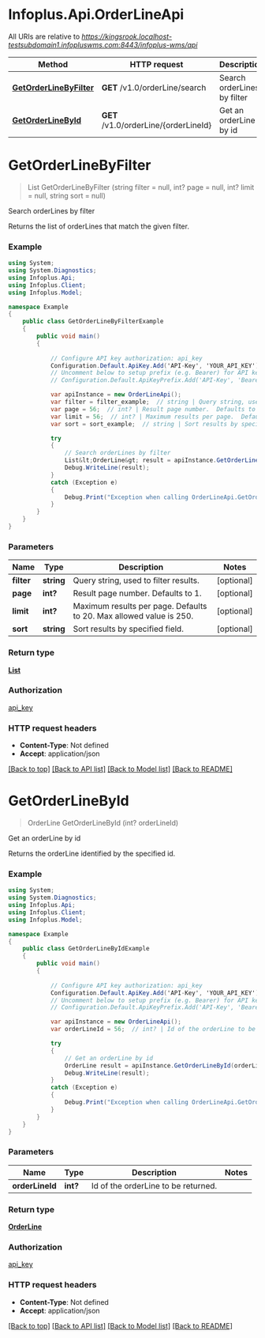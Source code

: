 # Infoplus.Api.OrderLineApi

All URIs are relative to *https://kingsrook.localhost-testsubdomain1.infopluswms.com:8443/infoplus-wms/api*

Method | HTTP request | Description
------------- | ------------- | -------------
[**GetOrderLineByFilter**](OrderLineApi.md#getorderlinebyfilter) | **GET** /v1.0/orderLine/search | Search orderLines by filter
[**GetOrderLineById**](OrderLineApi.md#getorderlinebyid) | **GET** /v1.0/orderLine/{orderLineId} | Get an orderLine by id


# **GetOrderLineByFilter**
> List<OrderLine> GetOrderLineByFilter (string filter = null, int? page = null, int? limit = null, string sort = null)

Search orderLines by filter

Returns the list of orderLines that match the given filter.

### Example
```csharp
using System;
using System.Diagnostics;
using Infoplus.Api;
using Infoplus.Client;
using Infoplus.Model;

namespace Example
{
    public class GetOrderLineByFilterExample
    {
        public void main()
        {
            
            // Configure API key authorization: api_key
            Configuration.Default.ApiKey.Add('API-Key', 'YOUR_API_KEY');
            // Uncomment below to setup prefix (e.g. Bearer) for API key, if needed
            // Configuration.Default.ApiKeyPrefix.Add('API-Key', 'Bearer');

            var apiInstance = new OrderLineApi();
            var filter = filter_example;  // string | Query string, used to filter results. (optional) 
            var page = 56;  // int? | Result page number.  Defaults to 1. (optional) 
            var limit = 56;  // int? | Maximum results per page.  Defaults to 20.  Max allowed value is 250. (optional) 
            var sort = sort_example;  // string | Sort results by specified field. (optional) 

            try
            {
                // Search orderLines by filter
                List&lt;OrderLine&gt; result = apiInstance.GetOrderLineByFilter(filter, page, limit, sort);
                Debug.WriteLine(result);
            }
            catch (Exception e)
            {
                Debug.Print("Exception when calling OrderLineApi.GetOrderLineByFilter: " + e.Message );
            }
        }
    }
}
```

### Parameters

Name | Type | Description  | Notes
------------- | ------------- | ------------- | -------------
 **filter** | **string**| Query string, used to filter results. | [optional] 
 **page** | **int?**| Result page number.  Defaults to 1. | [optional] 
 **limit** | **int?**| Maximum results per page.  Defaults to 20.  Max allowed value is 250. | [optional] 
 **sort** | **string**| Sort results by specified field. | [optional] 

### Return type

[**List<OrderLine>**](OrderLine.md)

### Authorization

[api_key](../README.md#api_key)

### HTTP request headers

 - **Content-Type**: Not defined
 - **Accept**: application/json

[[Back to top]](#) [[Back to API list]](../README.md#documentation-for-api-endpoints) [[Back to Model list]](../README.md#documentation-for-models) [[Back to README]](../README.md)

# **GetOrderLineById**
> OrderLine GetOrderLineById (int? orderLineId)

Get an orderLine by id

Returns the orderLine identified by the specified id.

### Example
```csharp
using System;
using System.Diagnostics;
using Infoplus.Api;
using Infoplus.Client;
using Infoplus.Model;

namespace Example
{
    public class GetOrderLineByIdExample
    {
        public void main()
        {
            
            // Configure API key authorization: api_key
            Configuration.Default.ApiKey.Add('API-Key', 'YOUR_API_KEY');
            // Uncomment below to setup prefix (e.g. Bearer) for API key, if needed
            // Configuration.Default.ApiKeyPrefix.Add('API-Key', 'Bearer');

            var apiInstance = new OrderLineApi();
            var orderLineId = 56;  // int? | Id of the orderLine to be returned.

            try
            {
                // Get an orderLine by id
                OrderLine result = apiInstance.GetOrderLineById(orderLineId);
                Debug.WriteLine(result);
            }
            catch (Exception e)
            {
                Debug.Print("Exception when calling OrderLineApi.GetOrderLineById: " + e.Message );
            }
        }
    }
}
```

### Parameters

Name | Type | Description  | Notes
------------- | ------------- | ------------- | -------------
 **orderLineId** | **int?**| Id of the orderLine to be returned. | 

### Return type

[**OrderLine**](OrderLine.md)

### Authorization

[api_key](../README.md#api_key)

### HTTP request headers

 - **Content-Type**: Not defined
 - **Accept**: application/json

[[Back to top]](#) [[Back to API list]](../README.md#documentation-for-api-endpoints) [[Back to Model list]](../README.md#documentation-for-models) [[Back to README]](../README.md)

